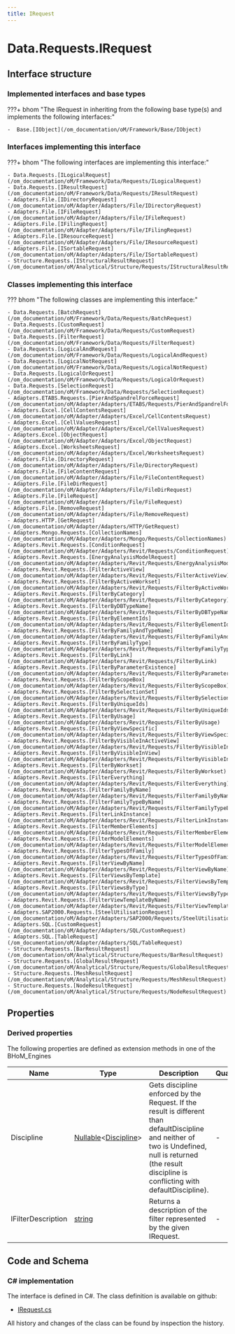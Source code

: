 ```yaml
---
title: IRequest
---
```


# Data.Requests.IRequest



## Interface structure

### Implemented interfaces and base types

???+ bhom "The IRequest in inheriting from the following base type(s) and implements the following interfaces:"

    -  Base.[IObject](/om_documentation/oM/Framework/Base/IObject)


### Interfaces implementing this interface

???+ bhom "The following interfaces are implementing this interface:"

    - Data.Requests.[ILogicalRequest](/om_documentation/oM/Framework/Data/Requests/ILogicalRequest)
    - Data.Requests.[IResultRequest](/om_documentation/oM/Framework/Data/Requests/IResultRequest)
    - Adapters.File.[IDirectoryRequest](/om_documentation/oM/Adapter/Adapters/File/IDirectoryRequest)
    - Adapters.File.[IFileRequest](/om_documentation/oM/Adapter/Adapters/File/IFileRequest)
    - Adapters.File.[IFilingRequest](/om_documentation/oM/Adapter/Adapters/File/IFilingRequest)
    - Adapters.File.[IResourceRequest](/om_documentation/oM/Adapter/Adapters/File/IResourceRequest)
    - Adapters.File.[ISortableRequest](/om_documentation/oM/Adapter/Adapters/File/ISortableRequest)
    - Structure.Requests.[IStructuralResultRequest](/om_documentation/oM/Analytical/Structure/Requests/IStructuralResultRequest)


### Classes implementing this interface

??? bhom "The following classes are implementing this interface:"

    - Data.Requests.[BatchRequest](/om_documentation/oM/Framework/Data/Requests/BatchRequest)
    - Data.Requests.[CustomRequest](/om_documentation/oM/Framework/Data/Requests/CustomRequest)
    - Data.Requests.[FilterRequest](/om_documentation/oM/Framework/Data/Requests/FilterRequest)
    - Data.Requests.[LogicalAndRequest](/om_documentation/oM/Framework/Data/Requests/LogicalAndRequest)
    - Data.Requests.[LogicalNotRequest](/om_documentation/oM/Framework/Data/Requests/LogicalNotRequest)
    - Data.Requests.[LogicalOrRequest](/om_documentation/oM/Framework/Data/Requests/LogicalOrRequest)
    - Data.Requests.[SelectionRequest](/om_documentation/oM/Framework/Data/Requests/SelectionRequest)
    - Adapters.ETABS.Requests.[PierAndSpandrelForceRequest](/om_documentation/oM/Adapter/Adapters/ETABS/Requests/PierAndSpandrelForceRequest)
    - Adapters.Excel.[CellContentsRequest](/om_documentation/oM/Adapter/Adapters/Excel/CellContentsRequest)
    - Adapters.Excel.[CellValuesRequest](/om_documentation/oM/Adapter/Adapters/Excel/CellValuesRequest)
    - Adapters.Excel.[ObjectRequest](/om_documentation/oM/Adapter/Adapters/Excel/ObjectRequest)
    - Adapters.Excel.[WorksheetsRequest](/om_documentation/oM/Adapter/Adapters/Excel/WorksheetsRequest)
    - Adapters.File.[DirectoryRequest](/om_documentation/oM/Adapter/Adapters/File/DirectoryRequest)
    - Adapters.File.[FileContentRequest](/om_documentation/oM/Adapter/Adapters/File/FileContentRequest)
    - Adapters.File.[FileDirRequest](/om_documentation/oM/Adapter/Adapters/File/FileDirRequest)
    - Adapters.File.[FileRequest](/om_documentation/oM/Adapter/Adapters/File/FileRequest)
    - Adapters.File.[RemoveRequest](/om_documentation/oM/Adapter/Adapters/File/RemoveRequest)
    - Adapters.HTTP.[GetRequest](/om_documentation/oM/Adapter/Adapters/HTTP/GetRequest)
    - Adapters.Mongo.Requests.[CollectionNames](/om_documentation/oM/Adapter/Adapters/Mongo/Requests/CollectionNames)
    - Adapters.Revit.Requests.[ConditionRequest](/om_documentation/oM/Adapter/Adapters/Revit/Requests/ConditionRequest)
    - Adapters.Revit.Requests.[EnergyAnalysisModelRequest](/om_documentation/oM/Adapter/Adapters/Revit/Requests/EnergyAnalysisModelRequest)
    - Adapters.Revit.Requests.[FilterActiveView](/om_documentation/oM/Adapter/Adapters/Revit/Requests/FilterActiveView)
    - Adapters.Revit.Requests.[FilterByActiveWorkset](/om_documentation/oM/Adapter/Adapters/Revit/Requests/FilterByActiveWorkset)
    - Adapters.Revit.Requests.[FilterByCategory](/om_documentation/oM/Adapter/Adapters/Revit/Requests/FilterByCategory)
    - Adapters.Revit.Requests.[FilterByDBTypeName](/om_documentation/oM/Adapter/Adapters/Revit/Requests/FilterByDBTypeName)
    - Adapters.Revit.Requests.[FilterByElementIds](/om_documentation/oM/Adapter/Adapters/Revit/Requests/FilterByElementIds)
    - Adapters.Revit.Requests.[FilterByFamilyAndTypeName](/om_documentation/oM/Adapter/Adapters/Revit/Requests/FilterByFamilyAndTypeName)
    - Adapters.Revit.Requests.[FilterByFamilyType](/om_documentation/oM/Adapter/Adapters/Revit/Requests/FilterByFamilyType)
    - Adapters.Revit.Requests.[FilterByLink](/om_documentation/oM/Adapter/Adapters/Revit/Requests/FilterByLink)
    - Adapters.Revit.Requests.[FilterByParameterExistence](/om_documentation/oM/Adapter/Adapters/Revit/Requests/FilterByParameterExistence)
    - Adapters.Revit.Requests.[FilterByScopeBox](/om_documentation/oM/Adapter/Adapters/Revit/Requests/FilterByScopeBox)
    - Adapters.Revit.Requests.[FilterBySelectionSet](/om_documentation/oM/Adapter/Adapters/Revit/Requests/FilterBySelectionSet)
    - Adapters.Revit.Requests.[FilterByUniqueIds](/om_documentation/oM/Adapter/Adapters/Revit/Requests/FilterByUniqueIds)
    - Adapters.Revit.Requests.[FilterByUsage](/om_documentation/oM/Adapter/Adapters/Revit/Requests/FilterByUsage)
    - Adapters.Revit.Requests.[FilterByViewSpecific](/om_documentation/oM/Adapter/Adapters/Revit/Requests/FilterByViewSpecific)
    - Adapters.Revit.Requests.[FilterByVisibleInActiveView](/om_documentation/oM/Adapter/Adapters/Revit/Requests/FilterByVisibleInActiveView)
    - Adapters.Revit.Requests.[FilterByVisibleInView](/om_documentation/oM/Adapter/Adapters/Revit/Requests/FilterByVisibleInView)
    - Adapters.Revit.Requests.[FilterByWorkset](/om_documentation/oM/Adapter/Adapters/Revit/Requests/FilterByWorkset)
    - Adapters.Revit.Requests.[FilterEverything](/om_documentation/oM/Adapter/Adapters/Revit/Requests/FilterEverything)
    - Adapters.Revit.Requests.[FilterFamilyByName](/om_documentation/oM/Adapter/Adapters/Revit/Requests/FilterFamilyByName)
    - Adapters.Revit.Requests.[FilterFamilyTypeByName](/om_documentation/oM/Adapter/Adapters/Revit/Requests/FilterFamilyTypeByName)
    - Adapters.Revit.Requests.[FilterLinkInstance](/om_documentation/oM/Adapter/Adapters/Revit/Requests/FilterLinkInstance)
    - Adapters.Revit.Requests.[FilterMemberElements](/om_documentation/oM/Adapter/Adapters/Revit/Requests/FilterMemberElements)
    - Adapters.Revit.Requests.[FilterModelElements](/om_documentation/oM/Adapter/Adapters/Revit/Requests/FilterModelElements)
    - Adapters.Revit.Requests.[FilterTypesOfFamily](/om_documentation/oM/Adapter/Adapters/Revit/Requests/FilterTypesOfFamily)
    - Adapters.Revit.Requests.[FilterViewByName](/om_documentation/oM/Adapter/Adapters/Revit/Requests/FilterViewByName)
    - Adapters.Revit.Requests.[FilterViewsByTemplate](/om_documentation/oM/Adapter/Adapters/Revit/Requests/FilterViewsByTemplate)
    - Adapters.Revit.Requests.[FilterViewsByType](/om_documentation/oM/Adapter/Adapters/Revit/Requests/FilterViewsByType)
    - Adapters.Revit.Requests.[FilterViewTemplateByName](/om_documentation/oM/Adapter/Adapters/Revit/Requests/FilterViewTemplateByName)
    - Adapters.SAP2000.Requests.[SteelUtilisationRequest](/om_documentation/oM/Adapter/Adapters/SAP2000/Requests/SteelUtilisationRequest)
    - Adapters.SQL.[CustomRequest](/om_documentation/oM/Adapter/Adapters/SQL/CustomRequest)
    - Adapters.SQL.[TableRequest](/om_documentation/oM/Adapter/Adapters/SQL/TableRequest)
    - Structure.Requests.[BarResultRequest](/om_documentation/oM/Analytical/Structure/Requests/BarResultRequest)
    - Structure.Requests.[GlobalResultRequest](/om_documentation/oM/Analytical/Structure/Requests/GlobalResultRequest)
    - Structure.Requests.[MeshResultRequest](/om_documentation/oM/Analytical/Structure/Requests/MeshResultRequest)
    - Structure.Requests.[NodeResultRequest](/om_documentation/oM/Analytical/Structure/Requests/NodeResultRequest)


## Properties

### Derived properties

The following properties are defined as extension methods in one of the BHoM_Engines

| Name             | Type             | Description      | Quantity         | Engine           |
|------------------|------------------|------------------|------------------|------------------|
| Discipline | [Nullable](https://learn.microsoft.com/en-us/dotnet/api/System.Nullable-1?view=netstandard-2.0)&lt;[Discipline](/om_documentation/oM/Adapter/Adapters/Revit/Enums/Discipline)&gt; | Gets discipline enforced by the Request. If the result is different than defaultDiscipline and neither of two is Undefined, null is returned (the result discipline is conflicting with defaultDiscipline). | - | Revit_Engine |
| IFilterDescription | [string](https://learn.microsoft.com/en-us/dotnet/api/System.String?view=netstandard-2.0) | Returns a description of the filter represented by the given IRequest. | - | Revit_Engine |


## Code and Schema

### C# implementation

The interface is defined in C#. The class definition is available on github:

- [IRequest.cs](https://github.com/BHoM/BHoM/blob/develop/Data_oM/Requests\IRequest.cs)

All history and changes of the class can be found by inspection the history.
